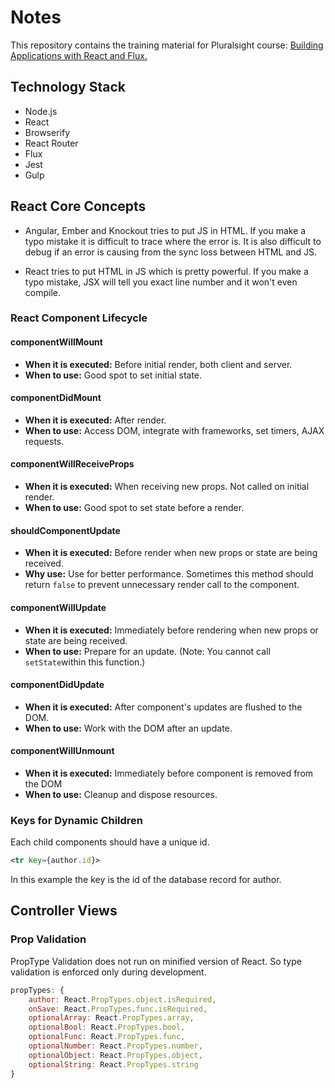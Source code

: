 # Notes

This repository contains the training material for Pluralsight course: [Building Applications with React and Flux.](https://app.pluralsight.com/player?course=react-flux-building-applications&author=cory-house&name=react-flux-building-applications-m2)

## Technology Stack

* Node.js
* React
* Browserify
* React Router
* Flux
* Jest
* Gulp

## React Core Concepts

* Angular, Ember and Knockout tries to put JS in HTML. If you make a typo mistake it is difficult to trace where the error is. It is also difficult to debug if an error is causing from the sync loss between HTML and JS.

* React tries to put HTML in JS which is pretty powerful. If you make a typo mistake, JSX will tell you exact line number and it won't even compile.

### React Component Lifecycle

#### componentWillMount

* **When it is executed:** Before initial render, both client and server.
* **When to use:** Good spot to set initial state.

#### componentDidMount

* **When it is executed:** After render.
* **When to use:** Access DOM, integrate with frameworks, set timers, AJAX requests.

#### componentWillReceiveProps

* **When it is executed:** When receiving new props. Not called on initial render.
* **When to use:** Good spot to set state before a render.

#### shouldComponentUpdate

* **When it is executed:** Before render when new props or state are being received.
* **Why use:** Use for better performance. Sometimes this method should return `false` to prevent unnecessary render call to the component.

#### componentWillUpdate

* **When it is executed:** Immediately before rendering when new props or state are being received.
* **When to use:** Prepare for an update. (Note: You cannot call `setState`within this function.)

#### componentDidUpdate

* **When it is executed:** After component's updates are flushed to the DOM.
* **When to use:** Work with the DOM after an update.

#### componentWillUnmount

* **When it is executed:** Immediately before component is removed from the DOM
* **When to use:** Cleanup and dispose resources.

### Keys for Dynamic Children

Each child components should have a unique id.

```jsx
<tr key={author.id}>
```

In this example the key is the id of the database record for author.

## Controller Views

### Prop Validation

PropType Validation does not run on minified version of React. So type validation is enforced only during development.

``` js
propTypes: {
    author: React.PropTypes.object.isRequired,
    onSave: React.PropTypes.func.isRequired,
    optionalArray: React.PropTypes.array,
    optionalBool: React.PropTypes.bool,
    optionalFunc: React.PropTypes.func,
    optionalNumber: React.PropTypes.number,
    optionalObject: React.PropTypes.object,
    optionalString: React.PropTypes.string
}
```